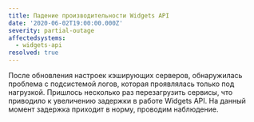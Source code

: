 ```yaml
---
title: Падение производительности Widgets API
date: '2020-06-02T19:00:00.000Z'
severity: partial-outage
affectedsystems:
  - widgets-api
resolved: true
---
```

После обновления настроек кэширующих серверов, обнаружилась проблема с подсистемой логов, которая проявлялась только под нагрузкой.
Пришлось несколько раз перезагрузить сервисы, что приводило к увеличению задержки в работе Widgets API.
На данный момент задержка приходит в норму, проводим наблюдение.

<!--- language code: ru -->
